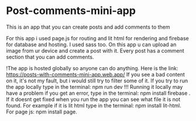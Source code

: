 # Post-comments-mini-app
This is an app that you can create posts and add comments to them

For this app i used page.js for routing and lit html for rendering and firebase for database and hosting.
I used sass too.
On this app u can upload an image from ur device and create a post with it. Every post has a comment section that you can add comments.

!The app is hosted globally so anyone can do anything. Here is the link: https://posts-with-comments-mini-app.web.app/
If you see a bad content on it, it's not my fault, but i would still try to filter some of it.
If you try to run the app locally type in the terminal: npm run dev
!!! Running it locally may have a problem if you get an error, type in the terminal: npm install firebase . If it doesnt get fixed when you run the app you can see what file it is not found. For example if it is lit html type in the terminal: npm install lit-html. For page js: npm install page.
